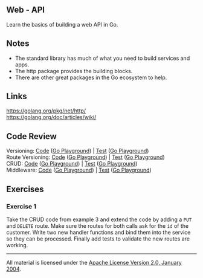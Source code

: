 ## Web - API

Learn the basics of building a web API in Go.

## Notes

* The standard library has much of what you need to build services and apps.
* The http package provides the building blocks.
* There are other great packages in the Go ecosystem to help.

## Links

https://golang.org/pkg/net/http/  
https://golang.org/doc/articles/wiki/  

## Code Review

Versioning:
[Code](example1/main.go) ([Go Playground](https://play.golang.org/p/GfaSx7Rg7V)) | 
[Test](example1/main_test.go) ([Go Playground](https://play.golang.org/p/GfaSx7Rg7V))    
Route Versioning:
[Code](example2/main.go) ([Go Playground](https://play.golang.org/p/GfaSx7Rg7V)) | 
[Test](example2/main_test.go) ([Go Playground](https://play.golang.org/p/GfaSx7Rg7V))    
CRUD:
[Code](example3/main.go) ([Go Playground](https://play.golang.org/p/GfaSx7Rg7V)) | 
[Test](example3/main_test.go) ([Go Playground](https://play.golang.org/p/GfaSx7Rg7V))      
Middleware:
[Code](example4/main.go) ([Go Playground](https://play.golang.org/p/GfaSx7Rg7V)) | 
[Test](example4/main_test.go) ([Go Playground](https://play.golang.org/p/GfaSx7Rg7V))    

## Exercises

### Exercise 1

Take the CRUD code from example 3 and extend the code by adding a `PUT` and `DELETE` route. Make sure the routes for both calls ask for the `id` of the customer. Write two new handler functions and bind them into the service so they can be processed. Finally add tests to validate the new routes are working.
___
All material is licensed under the [Apache License Version 2.0, January 2004](http://www.apache.org/licenses/LICENSE-2.0).
